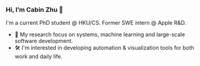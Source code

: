 ### Hi, I’m Cabin Zhu 👋

I'm a current PhD student @ HKU/CS. Former SWE intern @ Apple R&D.

- 🌱 My research focus on systems, machine learning and large-scale software development.
- 🛠️ I'm interested in developing automation & visualization tools for both work and daily life.
